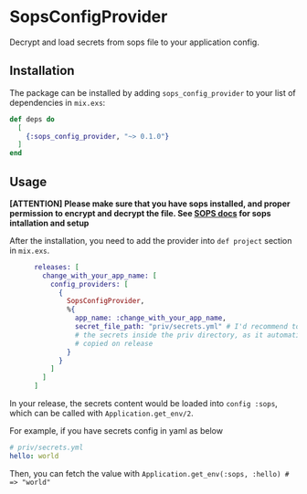 # SopsConfigProvider

Decrypt and load secrets from sops file to your application config.

## Installation

The package can be installed
by adding `sops_config_provider` to your list of dependencies in `mix.exs`:

```elixir
def deps do
  [
    {:sops_config_provider, "~> 0.1.0"}
  ]
end
```

## Usage

**[ATTENTION] Please make sure that you have sops installed, and proper permission
to encrypt and decrypt the file. See [SOPS docs](https://github.com/mozilla/sops)
for sops intallation and setup**

After the installation, you need to add the provider into `def project` section in
`mix.exs`.

```elixir
      releases: [
        change_with_your_app_name: [
          config_providers: [
            {
              SopsConfigProvider,
              %{
                app_name: :change_with_your_app_name,
                secret_file_path: "priv/secrets.yml" # I'd recommend to put
                # the secrets inside the priv directory, as it automatically get
                # copied on release
              }
            }
          ]
        ]
      ]
```

In your release, the secrets content would be loaded into `config :sops`,
which can be called with `Application.get_env/2`.

For example, if you have secrets config in yaml as below

```yaml
# priv/secrets.yml
hello: world
```

Then, you can fetch the value with `Application.get_env(:sops, :hello) #
=> "world"`
